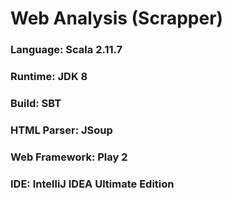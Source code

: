 # Web Analysis (Scrapper)
### Language: Scala 2.11.7
### Runtime: JDK 8
### Build: SBT
### HTML Parser: JSoup
### Web Framework: Play 2
### IDE: IntelliJ IDEA Ultimate Edition
